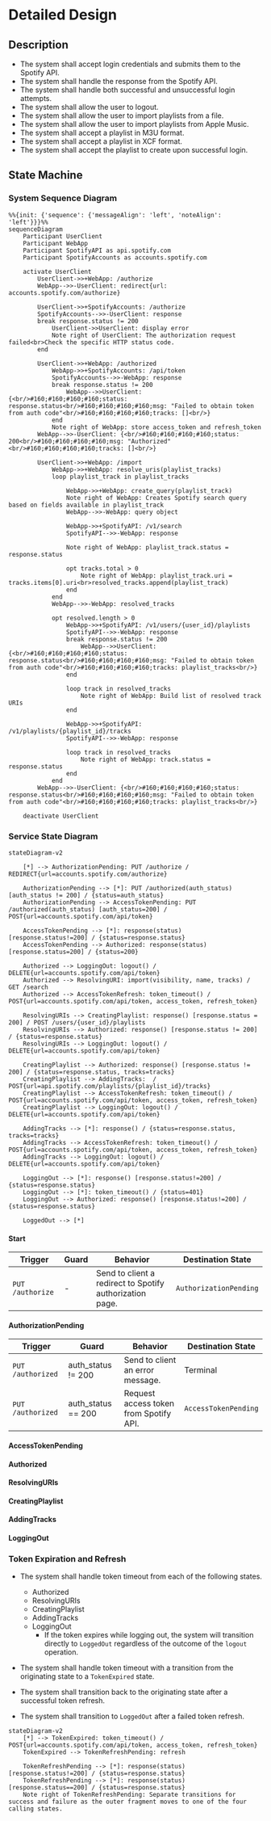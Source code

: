 # Detailed Design

## Description

- The system shall accept login credentials and submits them to the Spotify API.
- The system shall handle the response from the Spotify API.
- The system shall handle both successful and unsuccessful login attempts.
- The system shall allow the user to logout.
- The system shall allow the user to import playlists from a file.
- The system shall allow the user to import playlists from Apple Music.
- The system shall accept a playlist in M3U format.
- The system shall accept a playlist in XCF format.
- The system shall accept the playlist to create upon successful login.

## State Machine

### System Sequence Diagram

```mermaid
%%{init: {'sequence': {'messageAlign': 'left', 'noteAlign': 'left'}}}%%
sequenceDiagram
    Participant UserClient
    Participant WebApp
    Participant SpotifyAPI as api.spotify.com
    Participant SpotifyAccounts as accounts.spotify.com

    activate UserClient
        UserClient->>+WebApp: /authorize
        WebApp-->>-UserClient: redirect{url: accounts.spotify.com/authorize}
        
        UserClient->>+SpotifyAccounts: /authorize
        SpotifyAccounts-->>-UserClient: response
        break response.status != 200
            UserClient->>UserClient: display error
            Note right of UserClient: The authorization request failed<br>Check the specific HTTP status code.
        end

        UserClient->>+WebApp: /authorized
            WebApp->>+SpotifyAccounts: /api/token
            SpotifyAccounts-->>-WebApp: response
            break response.status != 200
                WebApp-->>UserClient: {<br/>#160;#160;#160;#160;status: response.status<br/>#160;#160;#160;#160;msg: "Failed to obtain token from auth code"<br/>#160;#160;#160;#160;tracks: []<br/>}
            end
            Note right of WebApp: store access_token and refresh_token
        WebApp-->>-UserClient: {<br/>#160;#160;#160;#160;status: 200<br/>#160;#160;#160;#160;msg: "Authorized"<br/>#160;#160;#160;#160;tracks: []<br/>}

        UserClient->>+WebApp: /import
            WebApp->>+WebApp: resolve_uris(playlist_tracks)
            loop playlist_track in playlist_tracks

                WebApp->>+WebApp: create_query(playlist_track)
                Note right of WebApp: Creates Spotify search query based on fields available in playlist_track
                WebApp-->>-WebApp: query object
                
                WebApp->>+SpotifyAPI: /v1/search
                SpotifyAPI-->>-WebApp: response

                Note right of WebApp: playlist_track.status = response.status

                opt tracks.total > 0
                    Note right of WebApp: playlist_track.uri = tracks.items[0].uri<br>resolved_tracks.append(playlist_track)
                end
            end
            WebApp-->>-WebApp: resolved_tracks

            opt resolved.length > 0
                WebApp->>+SpotifyAPI: /v1/users/{user_id}/playlists
                SpotifyAPI-->>-WebApp: response
                break response.status != 200
                    WebApp-->>UserClient: {<br/>#160;#160;#160;#160;status: response.status<br/>#160;#160;#160;#160;msg: "Failed to obtain token from auth code"<br/>#160;#160;#160;#160;tracks: playlist_tracks<br/>}
                end

                loop track in resolved_tracks
                    Note right of WebApp: Build list of resolved track URIs
                end

                WebApp->>+SpotifyAPI: /v1/playlists/{playlist_id}/tracks
                SpotifyAPI-->>-WebApp: response

                loop track in resolved_tracks
                    Note right of WebApp: track.status = response.status
                end
            end
        WebApp-->>-UserClient: {<br/>#160;#160;#160;#160;status: response.status<br/>#160;#160;#160;#160;msg: "Failed to obtain token from auth code"<br/>#160;#160;#160;#160;tracks: playlist_tracks<br/>}
    
    deactivate UserClient
```

### Service State Diagram

```mermaid
stateDiagram-v2
    
    [*] --> AuthorizationPending: PUT /authorize / REDIRECT{url=accounts.spotify.com/authorize}
    
    AuthorizationPending --> [*]: PUT /authorized(auth_status) [auth_status != 200] / {status=auth_status}
    AuthorizationPending --> AccessTokenPending: PUT /authorized(auth_status) [auth_status=200] / POST{url=accounts.spotify.com/api/token}

    AccessTokenPending --> [*]: response(status) [response.status!=200] / {status=response.status}
    AccessTokenPending --> Authorized: response(status) [response.status=200] / {status=200}

    Authorized --> LoggingOut: logout() / DELETE{url=accounts.spotify.com/api/token}
    Authorized --> ResolvingURI: import(visibility, name, tracks) / GET /search
    Authorized --> AccessTokenRefresh: token_timeout() / POST{url=accounts.spotify.com/api/token, access_token, refresh_token}

    ResolvingURIs --> CreatingPlaylist: response() [response.status = 200] / POST /users/{user_id}/playlists
    ResolvingURIs --> Authorized: response() [response.status != 200] / {status=response.status}
    ResolvingURIs --> LoggingOut: logout() / DELETE{url=accounts.spotify.com/api/token}

    CreatingPlaylist --> Authorized: response() [response.status != 200] / {status=response.status, tracks=tracks}
    CreatingPlaylist --> AddingTracks:  / POST{url=api.spotify.com/playlists/{playlist_id}/tracks}
    CreatingPlaylist --> AccessTokenRefresh: token_timeout() / POST{url=accounts.spotify.com/api/token, access_token, refresh_token}
    CreatingPlaylist --> LoggingOut: logout() / DELETE{url=accounts.spotify.com/api/token}

    AddingTracks --> [*]: response() / {status=response.status, tracks=tracks}
    AddingTracks --> AccessTokenRefresh: token_timeout() / POST{url=accounts.spotify.com/api/token, access_token, refresh_token}
    AddingTracks --> LoggingOut: logout() / DELETE{url=accounts.spotify.com/api/token}

    LoggingOut --> [*]: response() [response.status!=200] / {status=response.status}
    LoggingOut --> [*]: token_timeout() / {status=401}
    LoggingOut --> Authorized: response() [response.status!=200] / {status=response.status}

    LoggedOut --> [*]
```

#### Start

| Trigger | Guard | Behavior | Destination State |
| --- | --- | --- | --- |
| `PUT /authorize` | - | Send to client a redirect to Spotify authorization page. | `AuthorizationPending` |

#### AuthorizationPending

| Trigger | Guard | Behavior | Destination State |
| --- | --- | --- | --- |
| `PUT /authorized` | auth_status != 200 | Send to client an error message. | Terminal |
| `PUT /authorized` | auth_status == 200 | Request access token from Spotify API. | `AccessTokenPending` |

#### AccessTokenPending

#### Authorized

#### ResolvingURIs

#### CreatingPlaylist

#### AddingTracks

#### LoggingOut

### Token Expiration and Refresh

- The system shall handle token timeout from each of the following states.
  - Authorized
  - ResolvingURIs
  - CreatingPlaylist
  - AddingTracks
  - LoggingOut
    - If the token expires while logging out, the system will transition directly to `LoggedOut` regardless of the outcome of the `logout` operation.

- The system shall handle token timeout with a transition from the originating state to a `TokenExpired` state.
- The system shall transition back to the originating state after a successful token refresh.
- The system shall transition to `LoggedOut` after a failed token refresh.

```mermaid
stateDiagram-v2
    [*] --> TokenExpired: token_timeout() / POST{url=accounts.spotify.com/api/token, access_token, refresh_token}
    TokenExpired --> TokenRefreshPending: refresh

    TokenRefreshPending --> [*]: response(status) [response.status!=200] / {status=response.status}
    TokenRefreshPending --> [*]: response(status) [response.status==200] / {status=response.status}
    Note right of TokenRefreshPending: Separate transitions for success and failure as the outer fragment moves to one of the four calling states.
```
